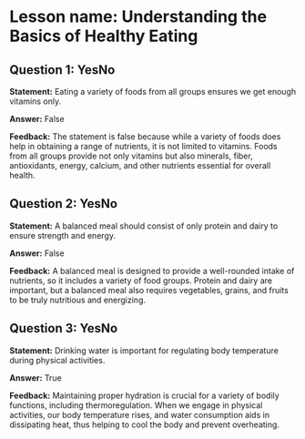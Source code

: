# Lesson name: Understanding the Basics of Healthy Eating

## Question 1: YesNo

**Statement:** Eating a variety of foods from all groups ensures we get enough vitamins only.

**Answer:** False

**Feedback:**
The statement is false because while a variety of foods does help in obtaining a range of nutrients, it is not limited to vitamins. Foods from all groups provide not only vitamins but also minerals, fiber, antioxidants, energy, calcium, and other nutrients essential for overall health.


## Question 2: YesNo

**Statement:** A balanced meal should consist of only protein and dairy to ensure strength and energy.

**Answer:** False

**Feedback:**
A balanced meal is designed to provide a well-rounded intake of nutrients, so it includes a variety of food groups. Protein and dairy are important, but a balanced meal also requires vegetables, grains, and fruits to be truly nutritious and energizing.


## Question 3: YesNo

**Statement:** Drinking water is important for regulating body temperature during physical activities.

**Answer:** True

**Feedback:**
Maintaining proper hydration is crucial for a variety of bodily functions, including thermoregulation. When we engage in physical activities, our body temperature rises, and water consumption aids in dissipating heat, thus helping to cool the body and prevent overheating.

